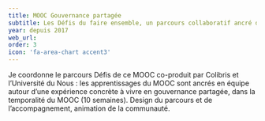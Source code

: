 ```yaml
---
title: MOOC Gouvernance partagée
subtitle: Les Défis du faire ensemble, un parcours collaboratif ancré dans l’expérience
year: depuis 2017
web_url:
order: 3
icon: 'fa-area-chart accent3'
---
```


Je coordonne le parcours Défis de ce MOOC co-produit par Colibris et l’Université du Nous : les apprentissages du MOOC sont ancrés en équipe autour d’une expérience concrète à vivre en gouvernance partagée, dans la temporalité du MOOC (10 semaines). Design du parcours et de l’accompagnement, animation de la communauté.